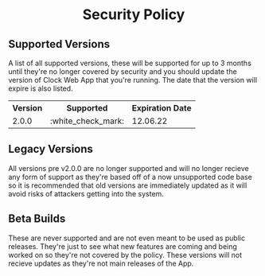 <h1 align="center">Security Policy</h1>
<h2>Supported Versions</h2>
<p>A list of all supported versions, these will be supported for up to 3 months until they're no longer covered by security and you should update the version of Clock Web App that you're running. The date that the version will expire is also listed.</p>
<table>
  <tr>
    <th>Version</th>
    <th>Supported</th>
    <th>Expiration Date</th>
  </tr>
  <tr>
    <td>2.0.0</td>
    <td>:white_check_mark:</td>
    <td>12.06.22 </td>
  </tr>
</table>
<h2>Legacy Versions</h2>
<p>All versions pre v2.0.0 are no longer supported and will no longer recieve any form of support as they're based off of a now unsupported code base so it is recommended that old versions are immediately updated as it will avoid risks of attackers getting into the system.</p>
<h2>Beta Builds</h2>
<p>These are never supported and are not even meant to be used as public releases. They're just to see what new features are coming and being worked on so they're not covered by the policy. These versions will not recieve updates as they're not main releases of the App.</p>
